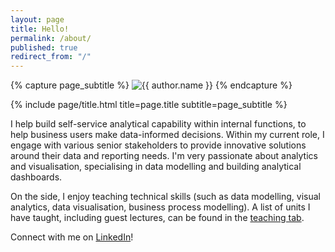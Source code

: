 ```yaml
---
layout: page
title: Hello!
permalink: /about/
published: true
redirect_from: "/"
---
```


<div class="page" markdown="1">

{% capture page_subtitle %}
<img
    class="me"
    alt="{{ author.name }}"
    src="{{ site.author.photo | relative_url }}"
    srcset="{{ site.author.photo2x | relative_url }} 2x"
/>
{% endcapture %}

{% include page/title.html title=page.title subtitle=page_subtitle %}

I help build self-service analytical capability within internal functions, to help business users make data-informed decisions. Within my current role, I engage with various senior stakeholders to provide innovative solutions around their data and reporting needs. I'm very passionate about analytics and visualisation, specialising in data modelling and building analytical dashboards.

On the side, I enjoy teaching technical skills (such as data modelling, visual analytics, data visualisation, business process modelling). A list of units I have taught, including guest lectures, can be found in the [teaching tab](https://jeffreycklo.github.io/teaching).

Connect with me on [LinkedIn](https://www.linkedin.com/in/jeffreycklo/)!

</div>
